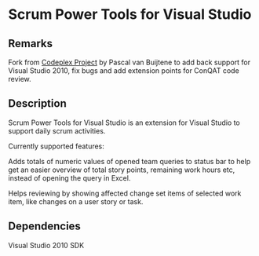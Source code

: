 Scrum Power Tools for Visual Studio
===================================

Remarks
-------

Fork from [Codeplex Project](https://scrumpowertools.codeplex.com/) by Pascal van Buijtene to add back support for Visual Studio 2010, fix bugs and add extension points for ConQAT code review.

Description
-----------

Scrum Power Tools for Visual Studio is an extension for Visual Studio to support daily scrum activities.

Currently supported features:

Adds totals of numeric values of opened team queries to status bar to help get an easier overview of total story points, remaining work hours etc, instead of opening the query in Excel.

Helps reviewing by showing affected change set items of selected work item, like changes on a user story or task.

Dependencies
------------

Visual Studio 2010 SDK
